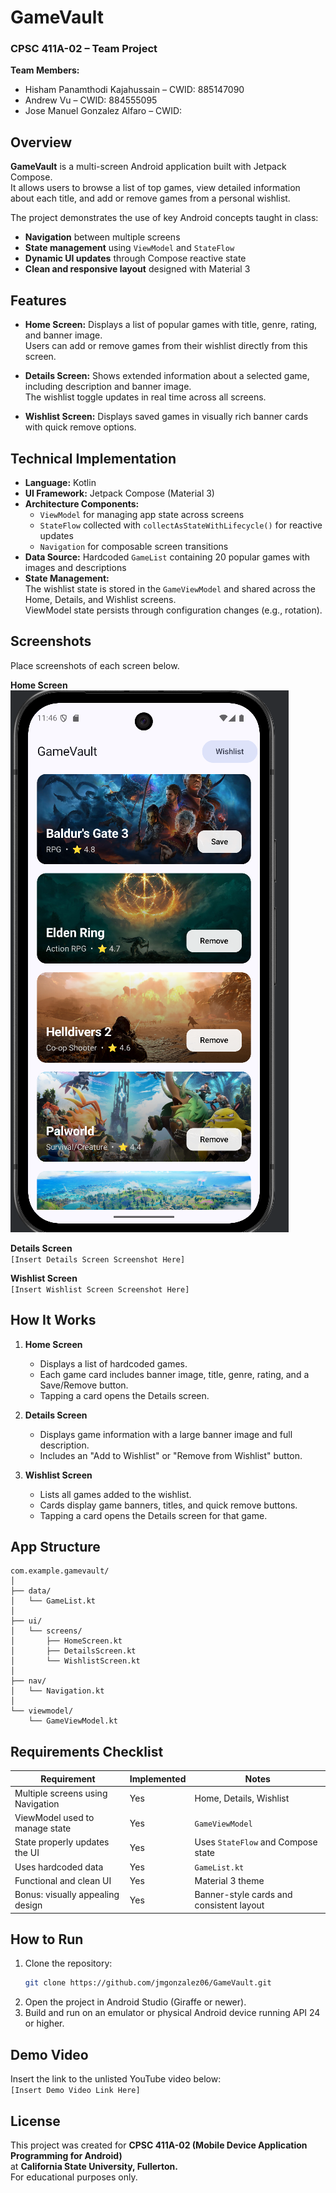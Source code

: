 # GameVault

### CPSC 411A-02 – Team Project
**Team Members:**
- Hisham Panamthodi Kajahussain – CWID: 885147090
- Andrew Vu – CWID: 884555095
- Jose Manuel Gonzalez Alfaro – CWID:


## Overview

**GameVault** is a multi-screen Android application built with Jetpack Compose.  
It allows users to browse a list of top games, view detailed information about each title, and add or remove games from a personal wishlist.

The project demonstrates the use of key Android concepts taught in class:
- **Navigation** between multiple screens
- **State management** using `ViewModel` and `StateFlow`
- **Dynamic UI updates** through Compose reactive state
- **Clean and responsive layout** designed with Material 3


## Features

- **Home Screen:** Displays a list of popular games with title, genre, rating, and banner image.  
  Users can add or remove games from their wishlist directly from this screen.

- **Details Screen:** Shows extended information about a selected game, including description and banner image.  
  The wishlist toggle updates in real time across all screens.

- **Wishlist Screen:** Displays saved games in visually rich banner cards with quick remove options.


## Technical Implementation

- **Language:** Kotlin
- **UI Framework:** Jetpack Compose (Material 3)
- **Architecture Components:**
    - `ViewModel` for managing app state across screens
    - `StateFlow` collected with `collectAsStateWithLifecycle()` for reactive updates
    - `Navigation` for composable screen transitions
- **Data Source:** Hardcoded `GameList` containing 20 popular games with images and descriptions
- **State Management:**  
  The wishlist state is stored in the `GameViewModel` and shared across the Home, Details, and Wishlist screens.  
  ViewModel state persists through configuration changes (e.g., rotation).


## Screenshots

Place screenshots of each screen below.

**Home Screen**  
![Home Screen](Screenshots/home_screen.png)

**Details Screen**  
`[Insert Details Screen Screenshot Here]`

**Wishlist Screen**  
`[Insert Wishlist Screen Screenshot Here]`


## How It Works

1. **Home Screen**
    - Displays a list of hardcoded games.
    - Each game card includes banner image, title, genre, rating, and a Save/Remove button.
    - Tapping a card opens the Details screen.

2. **Details Screen**
    - Displays game information with a large banner image and full description.
    - Includes an "Add to Wishlist" or "Remove from Wishlist" button.

3. **Wishlist Screen**
    - Lists all games added to the wishlist.
    - Cards display game banners, titles, and quick remove buttons.
    - Tapping a card opens the Details screen for that game.


## App Structure
```
com.example.gamevault/
│
├── data/
│   └── GameList.kt
│
├── ui/
│   └── screens/
│       ├── HomeScreen.kt
│       ├── DetailsScreen.kt
│       └── WishlistScreen.kt
│
├── nav/
│   └── Navigation.kt
│
└── viewmodel/
    └── GameViewModel.kt
```

## Requirements Checklist

| Requirement                                | Implemented | Notes |
|--------------------------------------------|--------------|-------|
| Multiple screens using Navigation          | Yes          | Home, Details, Wishlist |
| ViewModel used to manage state             | Yes          | `GameViewModel` |
| State properly updates the UI              | Yes          | Uses `StateFlow` and Compose state |
| Uses hardcoded data                        | Yes          | `GameList.kt` |
| Functional and clean UI                    | Yes          | Material 3 theme |
| Bonus: visually appealing design           | Yes          | Banner-style cards and consistent layout |


## How to Run

1. Clone the repository:
   ```bash
   git clone https://github.com/jmgonzalez06/GameVault.git
   ```
2. Open the project in Android Studio (Giraffe or newer).
3. Build and run on an emulator or physical Android device running API 24 or higher.


## Demo Video

Insert the link to the unlisted YouTube video below:  
`[Insert Demo Video Link Here]`


## License

This project was created for **CPSC 411A-02 (Mobile Device Application Programming for Android)**  
at **California State University, Fullerton.**  
For educational purposes only.
